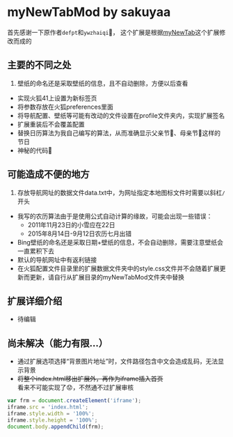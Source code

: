 # myNewTabMod by sakuyaa

首先感谢一下原作者`defpt`和`ywzhaiqi`:clap:，
这个扩展是根据[myNewTab](http://bbs.kafan.cn/thread-1759418-1-1.html)这个扩展修改而成的

## 主要的不同之处
1. 壁纸的命名还是采取壁纸的信息，且不自动删除，方便以后查看
* 实现火狐41上设置为新标签页
* 将参数存放在火狐preferences里面
* 将导航配置、壁纸等可能有改动的文件设置在profile文件夹内，实现扩展签名
* 扩展重装后不会覆盖配置
* 替换日历算法为我自己编写的算法，从而准确显示父亲节:man:、母亲节:woman:这样的节日
* 神秘的代码:underage:

## 可能造成不便的地方
1. 存放导航网址的数据文件data.txt中，为网址指定本地图标文件时需要以斜杠`/`开头
* 我写的农历算法由于是使用公式自动计算的缘故，可能会出现一些错误：
	* 2011年11月23日的小雪应在22日
	* 2015年8月14日-9月12日农历七月出错
* Bing壁纸的命名还是采取日期+壁纸的信息，不会自动删除，需要注意壁纸会一直累积下去
* 默认的导航网址中有返利链接
* 在火狐配置文件目录里的扩展数据文件夹中的style.css文件并不会随着扩展更新而更新，请自行从扩展目录的myNewTabMod文件夹中替换

## 扩展详细介绍
* 待编辑

## 尚未解决（能力有限…）
* 通过扩展选项选择“背景图片地址”时，文件路径包含中文会造成乱码，无法显示背景
* ~~将整个index.html移出扩展外，再作为iframe插入首页~~  
	看来不可能实现了:worried:，不然通不过扩展审核
```javascript
var frm = document.createElement('iframe');
iframe.src = 'index.html';
iframe.style.width = '100%';
iframe.style.height = '100%';
document.body.appendChild(frm);
```
